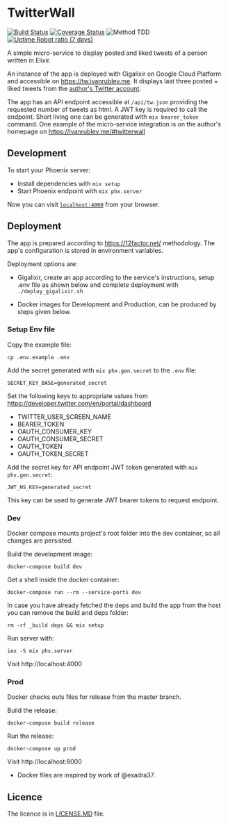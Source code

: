 # TwitterWall

[![Build Status](https://travis-ci.com/IvanRublev/TwitterWall.svg?branch=master)](https://travis-ci.com/IvanRublev/TwitterWall) [![Coverage Status](https://coveralls.io/repos/github/IvanRublev/TwitterWall/badge.svg)](https://coveralls.io/github/IvanRublev/TwitterWall) ![Method TDD](https://img.shields.io/badge/method-TDD-blue) [![Uptime Robot ratio (7 days)](https://img.shields.io/uptimerobot/ratio/7/m783792183-0d609ad00cc5d32c7dcabce1)](https://tw.ivanrublev.me)

A simple micro-service to display posted and liked tweets of a person written in Elixir.

An instance of the app is deployed with Gigalixir on Google Cloud Platform and accessible on https://tw.ivanrublev.me. It displays last three posted + liked tweets from the [author's Twitter account](https://twitter.com/levvibraun). 

The app has an API endpoint accessible at `/api/tw.json` providing the requested number of tweets as html. A JWT key is required to call the endpoint. Short living one can be generated with `mix bearer_token` command. One example of the micro-service integration is on the author's homepage on https://ivanrublev.me/#twitterwall

## Development

To start your Phoenix server:

  * Install dependencies with `mix setup`
  * Start Phoenix endpoint with `mix phx.server`

Now you can visit [`localhost:4000`](http://localhost:4000) from your browser.

## Deployment

The app is prepared according to https://12factor.net/ methodology. The app's configuration is stored in environment variables.

Deployment options are:

* Gigalixir, create an app according to the service's instructions, setup .env file as shown below and complete deployment with `./deploy_gigalixir.sh`

* Docker images for Development and Production, can be produced by steps given below.

### Setup Env file

Copy the example file:

```
cp .env.example .env
```

Add the secret generated with `mix phx.gen.secret` to the `.env` file:

```
SECRET_KEY_BASE=generated_secret
```

Set the following keys to appropriate values from https://developer.twitter.com/en/portal/dashboard

* TWITTER_USER_SCREEN_NAME
* BEARER_TOKEN
* OAUTH_CONSUMER_KEY 
* OAUTH_CONSUMER_SECRET 
* OAUTH_TOKEN 
* OAUTH_TOKEN_SECRET 

Add the secret key for API endpoint JWT token generated with `mix phx.gen.secret`:

```
JWT_HS_KEY=generated_secret
```

This key can be used to generate JWT bearer tokens to request endpoint.

### Dev

Docker compose mounts project's root folder into the dev container, so all changes are persisted.

Build the development image:

```
docker-compose build dev
```

Get a shell inside the docker container:

```
docker-compose run --rm --service-ports dev
```

In case you have already fetched the deps and build the app from the host you can remove the build and deps folder:

```
rm -rf _build deps && mix setup
```

Run server with:

```
iex -S mix phx.server
```

Visit http://localhost:4000 

### Prod

Docker checks outs files for release from the master branch.

Build the release:

```
docker-compose build release
```

Run the release:

```
docker-compose up prod
```

Visit http://localhost:8000


* Docker files are inspired by work of @exadra37.

## Licence

The licence is in [LICENSE.MD](LICENSE.MD) file.
